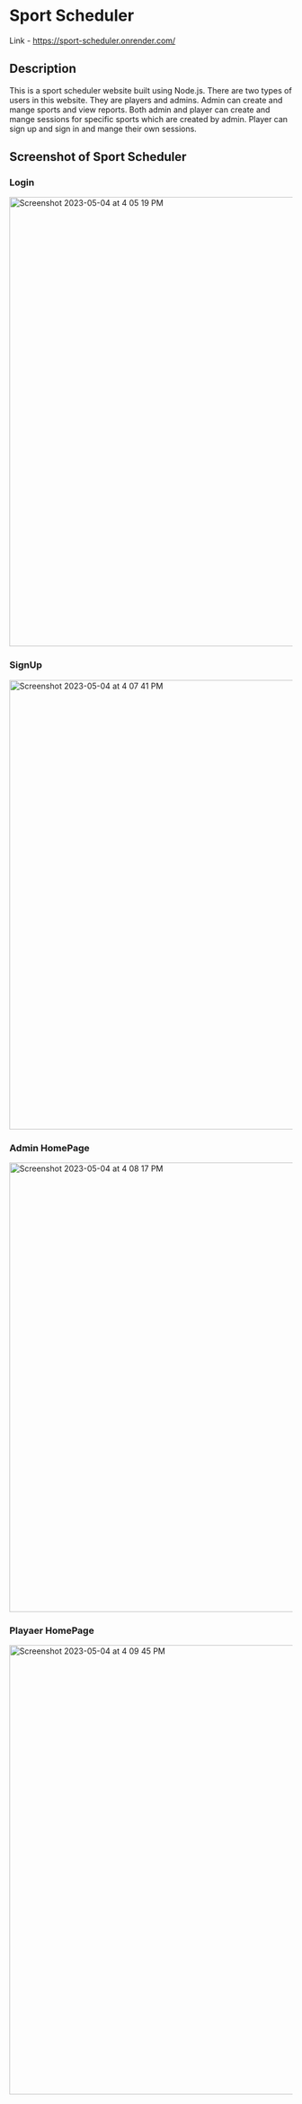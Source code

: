 # Sport Scheduler

Link - https://sport-scheduler.onrender.com/

## Description

This is a sport scheduler website built using Node.js. There are two types of users in this website. They are players and admins. Admin can create and mange sports and view reports. Both admin and player can create and mange sessions for specific sports which are created by admin. Player can sign up and sign in and mange their own sessions.

## Screenshot of Sport Scheduler

### Login

<img width="800" alt="Screenshot 2023-05-04 at 4 05 19 PM" src="https://user-images.githubusercontent.com/76986682/236180564-4463592b-3d24-4527-9371-07594a5d5e18.png">

### SignUp

<img width="800" alt="Screenshot 2023-05-04 at 4 07 41 PM" src="https://user-images.githubusercontent.com/76986682/236181059-1e8cbdea-8a56-4d2f-bcf8-d96280264e8c.png">

### Admin HomePage

<img width="800" alt="Screenshot 2023-05-04 at 4 08 17 PM" src="https://user-images.githubusercontent.com/76986682/236181190-2305e918-f9b0-4e48-aebd-44a4ed7d2e45.png">

### Playaer HomePage

<img width="800" alt="Screenshot 2023-05-04 at 4 09 45 PM" src="https://user-images.githubusercontent.com/76986682/236181426-b2e8cc82-b975-4e0c-a185-a8c996341ead.png">
